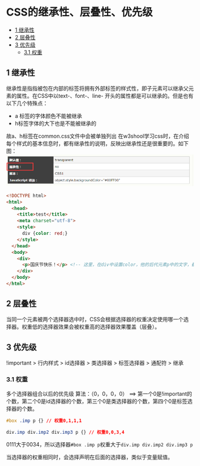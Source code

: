 # CSS的继承性、层叠性、优先级

- [1 继承性](#1继承性)
- [2 层叠性](#2层叠性)
- [3 优先级](#3优先级)
  - [3.1 权重](#31权重)

## 1 继承性

继承性是指指被包在内部的标签将拥有外部标签的样式性，即子元素可以继承父元素的属性。在CSS中以text-、font-、line- 开头的属性都是可以继承的。但是也有以下几个特殊点：
- a 标签的字体颜色不能被继承
-	h标签字体的大下也是不能被继承的

故a、h标签在common.css文件中会被单独列出
在w3shool学习css时，在介绍每个样式的基本信息时，都有继承性的说明，反映出继承性还是很重要的。如下图：
![图1](./image/css三大特性01.png "图1")
```html
<!DOCTYPE html>
<html>
  <head>
    <title>test</title>
    <meta charset="utf-8">
    <style>
      div {color: red;}
    </style>
  </head>
  <body>
    <div>
      <p>国庆节快乐！</p> <!-- 这里，在div中设置color，他的后代元素p中的文字，都被设置为了红色，这就是继承性 -->
    </div>
  </body>
</html>
```

## 2 层叠性

当同一个元素被两个选择器选中时，CSS会根据选择器的权重决定使用哪一个选择器。权重低的选择器效果会被权重高的选择器效果覆盖（层叠）。

## 3 优先级

!important > 行内样式 > id选择器 > 类选择器 > 标签选择器 > 通配符 > 继承

### 3.1 权重

多个选择器组合以后的优先级
算法：（0，0，0，0） ==> 第一个0是!important的个数，第二个0是id选择器的个数，第三个0是类选择器的个数，第四个0是标签选择器的个数。

```css
#box .imp p {} // 权重0,1,1,1
```

```css
div.imp div.imp2 div.imp3 p {} // 权重0,0,3,4
```
0111大于0034，所以选择器`#box .imp p`权重大于`div.imp div.imp2 div.imp3 p`

当选择器的权重相同时，会选择声明在后面的选择器，类似于变量赋值。
